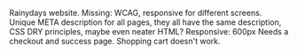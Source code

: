 Rainydays website.
Missing: WCAG, responsive for different screens. Unique META description for all pages, they all have the same description, CSS DRY principles, maybe even neater HTML?
Responsive: 600px
Needs a checkout and success page.
Shopping cart doesn't work.
